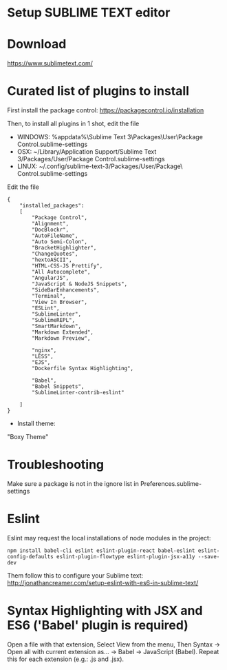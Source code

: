 Setup SUBLIME TEXT editor
=========================

# Download

https://www.sublimetext.com/

# Curated list of plugins to install

First install the package control: https://packagecontrol.io/installation

Then, to install all plugins in 1 shot, edit the file

- WINDOWS: %appdata%\Sublime Text 3\Packages\User\Package Control.sublime-settings
- OSX: ~/Library/Application Support/Sublime Text 3/Packages/User/Package Control.sublime-settings
- LINUX: ~/.config/sublime-text-3/Packages/User/Package\ Control.sublime-settings

Edit the file

```
{
	"installed_packages":
	[
		"Package Control",
		"Alignment",
		"DocBlockr",
		"AutoFileName",
		"Auto Semi-Colon",
		"BracketHighlighter",
		"ChangeQuotes",
		"hextoASCII",
		"HTML-CSS-JS Prettify",
		"All Autocomplete",
		"AngularJS",
		"JavaScript & NodeJS Snippets",
		"SideBarEnhancements",
		"Terminal",
		"View In Browser",
		"ESLint",
		"SublimeLinter",
		"SublimeREPL",
		"SmartMarkdown",
		"Markdown Extended",
		"Markdown Preview",
		
		"nginx",
		"LESS",
		"EJS",
		"Dockerfile Syntax Highlighting",
		
		"Babel",
		"Babel Snippets",
		"SublimeLinter-contrib-eslint"
		
	]
}
```

- Install theme: 

"Boxy Theme"

# Troubleshooting

Make sure a package is not in the ignore list in Preferences.sublime-settings


# Eslint

Eslint may request the local installations of node modules in the project:

```
npm install babel-cli eslint eslint-plugin-react babel-eslint eslint-config-defaults eslint-plugin-flowtype eslint-plugin-jsx-a11y --save-dev
```
Them follow this to configure your Sublime text: http://jonathancreamer.com/setup-eslint-with-es6-in-sublime-text/

# Syntax Highlighting with JSX and ES6 ('Babel' plugin is required)

Open a file with that extension,
Select View from the menu,
Then Syntax -> Open all with current extension as... -> Babel -> JavaScript (Babel).
Repeat this for each extension (e.g.: .js and .jsx).
